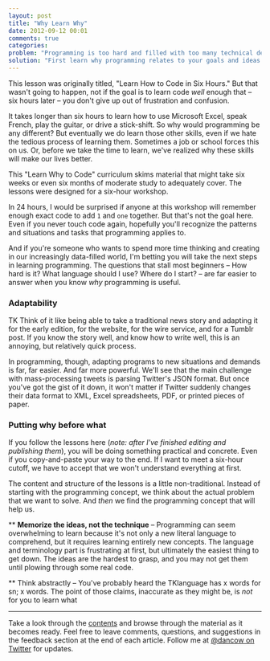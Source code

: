 ```yaml
---
layout: post
title: "Why Learn Why"
date: 2012-09-12 00:01
comments: true
categories: 
problem: "Programming is too hard and filled with too many technical details."
solution: "First learn why programming relates to your goals and ideas. Then learn programming."
---
```



This lesson was originally titled, "Learn How to Code in Six Hours." But that wasn't going to happen, not if the goal is to learn code *well* enough that &ndash; six hours later &ndash; you don't give up out of frustration and confusion.

It takes longer than six hours to learn how to use Microsoft Excel, speak French, play the guitar, or  drive a stick-shift. So why would programming be any different? But eventually we do learn those other skills, even if we hate the tedious process of learning them. Sometimes a job or school forces this on us. Or, before we take the time to learn, we've realized why these skills will make our lives better.

This "Learn Why to Code" curriculum skims material that might take six weeks or even six months of moderate study to adequately cover. The lessons were designed for a six-hour workshop.

In 24 hours, I would be surprised if anyone at this workshop will remember enough exact code to add `1` and `one` together. But that's not the goal here. Even if you never touch code again, hopefully you'll recognize the patterns and situations and tasks that programming applies to.

And if you're someone who wants to spend more time thinking and creating in our increasingly data-filled world, I'm betting you will take the next steps in learning programming. The questions that stall most beginners &ndash; How hard is it? What language should I use? Where do I start? &ndash; are far easier to answer when you know *why* programming is useful.


### Adaptability

TK
Think of it like being able to take a traditional news story and adapting it for the early edition, for the website, for the wire service, and for a Tumblr post. If you know the story well, and know how to write well, this is an annoying, but relatively quick process.

In programming, though, adapting programs to new situations and demands is far, far easier. And far more powerful. We'll see that the main challenge with mass-processing tweets is parsing Twitter's JSON format. But once you've got the gist of it down, it won't matter if Twitter suddenly changes their data format to XML, Excel spreadsheets, PDF, or printed pieces of paper.



### Putting why before what

If you follow the lessons here (*note: after I've finished editing and publishing them*), you will be doing something practical and concrete. Even if you copy-and-paste your way to the end. If I want to meet a six-hour cutoff, we have to accept that we won't understand everything at first.

The content and structure of the lessons is a little non-traditional. Instead of starting with the programming concept, we think about the actual problem that we want to solve. And *then* we find the programming concept that will help us.

 ** **Memorize the ideas, not the technique** &ndash; Programming can seem overwhelming to learn because it's not only a new literal language to comprehend, but it requires learning entirely new concepts. The language and terminology part is frustrating at first, but ultimately the easiest thing to get down. The ideas are the hardest to grasp, and you may not get them until plowing through some real code.

 ** Think abstractly &ndash; You've probably heard the TKlanguage has x words for sn; x words. The point of those claims, inaccurate as they might be, is *not* for you to learn what




---------
Take a look through the [contents](/toc) and browse through the material as it becomes ready. Feel free to leave comments, questions, and suggestions in the feedback section at the end of each article. Follow me at [@dancow on Twitter](http://www.twitter.com/dancow) for updates.
